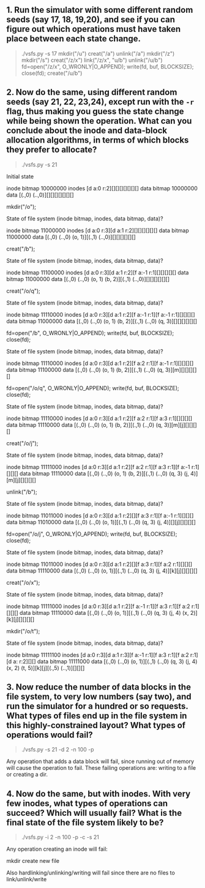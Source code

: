 ## 1. Run the simulator with some different random seeds (say 17, 18, 19,20), and see if you can figure out which operations must have taken place between each state change.

> ./vsfs.py -s 17
> mkdir("/u")
> creat("/a")
> unlink("/a")
> mkdir("/z")
> mkdir("/s")
> creat("/z/x")
> link("/z/x", "u/b")
> unlink("/u/b")
> fd=open("/z/x", O_WRONLY|O_APPEND); write(fd, buf, BLOCKSIZE); close(fd);
> create("/u/b")


## 2. Now do the same, using different random seeds (say 21, 22, 23,24), except run with the `-r` flag, thus making you guess the state change while being shown the operation. What can you conclude about the inode and data-block allocation algorithms, in terms of which blocks they prefer to allocate?

> ./vsfs.py -s 21

Initial state

inode bitmap  10000000
inodes       [d a:0 r:2][][][][][][][]
data bitmap   10000000
data         [(.,0) (..,0)][][][][][][][]

mkdir("/o");

  State of file system (inode bitmap, inodes, data bitmap, data)?


inode bitmap  11000000
inodes       [d a:0 r:3][d a:1 r:2][][][][][][]
data bitmap   11000000
data         [(.,0) (..,0) (o, 1)][(.,1) (..,0)][][][][][][]


creat("/b");

  State of file system (inode bitmap, inodes, data bitmap, data)?

inode bitmap  11100000
inodes       [d a:0 r:3][d a:1 r:2][f a:-1 r:1][][][][][]
data bitmap   11000000
data         [(.,0) (..,0) (o, 1) (b, 2)][(.,1) (..,0)][][][][][][]

creat("/o/q");

  State of file system (inode bitmap, inodes, data bitmap, data)?

inode bitmap  11110000
inodes       [d a:0 r:3][d a:1 r:2][f a:-1 r:1][f a:-1 r:1][][][][]
data bitmap   11000000
data         [(.,0) (..,0) (o, 1) (b, 2)][(.,1) (..,0) (q, 3)][][][][][][]


fd=open("/b", O_WRONLY|O_APPEND); write(fd, buf, BLOCKSIZE); close(fd);

  State of file system (inode bitmap, inodes, data bitmap, data)?

inode bitmap  11110000
inodes       [d a:0 r:3][d a:1 r:2][f a:2 r:1][f a:-1 r:1][][][][]
data bitmap   11100000
data         [(.,0) (..,0) (o, 1) (b, 2)][(.,1) (..,0) (q, 3)][m][][][][][]



fd=open("/o/q", O_WRONLY|O_APPEND); write(fd, buf, BLOCKSIZE); close(fd);

  State of file system (inode bitmap, inodes, data bitmap, data)?

inode bitmap  11110000
inodes       [d a:0 r:3][d a:1 r:2][f a:2 r:1][f a:3 r:1][][][][]
data bitmap   11110000
data         [(.,0) (..,0) (o, 1) (b, 2)][(.,1) (..,0) (q, 3)][m][j][][][][]


creat("/o/j");

  State of file system (inode bitmap, inodes, data bitmap, data)?

inode bitmap  11111000
inodes       [d a:0 r:3][d a:1 r:2][f a:2 r:1][f a:3 r:1][f a:-1 r:1][][][]
data bitmap   11110000
data         [(.,0) (..,0) (o, 1) (b, 2)][(.,1) (..,0) (q, 3) (j, 4)][m][j][][][][]

unlink("/b");

  State of file system (inode bitmap, inodes, data bitmap, data)?

inode bitmap  11011000
inodes       [d a:0 r:3][d a:1 r:2][][f a:3 r:1][f a:-1 r:1][][][]
data bitmap   11010000
data         [(.,0) (..,0) (o, 1)][(.,1) (..,0) (q, 3) (j, 4)][][j][][][][]


fd=open("/o/j", O_WRONLY|O_APPEND); write(fd, buf, BLOCKSIZE); close(fd);

  State of file system (inode bitmap, inodes, data bitmap, data)?

inode bitmap  11011000
inodes       [d a:0 r:3][d a:1 r:2][][f a:3 r:1][f a:2 r:1][][][]
data bitmap   11110000
data         [(.,0) (..,0) (o, 1)][(.,1) (..,0) (q, 3) (j, 4)][k][j][][][][]


creat("/o/x");

  State of file system (inode bitmap, inodes, data bitmap, data)?

inode bitmap  11111000
inodes       [d a:0 r:3][d a:1 r:2][f a:-1 r:1][f a:3 r:1][f a:2 r:1][][][]
data bitmap   11110000
data         [(.,0) (..,0) (o, 1)][(.,1) (..,0) (q, 3) (j, 4) (x, 2)][k][j][][][][]


mkdir("/o/t");

  State of file system (inode bitmap, inodes, data bitmap, data)?


inode bitmap  11111100
inodes       [d a:0 r:3][d a:1 r:3][f a:-1 r:1][f a:3 r:1][f a:2 r:1][d a: r:2][][]
data bitmap   11111000
data         [(.,0) (..,0) (o, 1)][(.,1) (..,0) (q, 3) (j, 4) (x, 2) (t, 5)][k][j][(.,5) (..,1)][][][]



## 3. Now reduce the number of data blocks in the file system, to very low numbers (say two), and run the simulator for a hundred or so requests. What types of files end up in the file system in this highly-constrained layout? What types of operations would fail?

> ./vsfs.py -s 21 -d 2 -n 100 -p

Any operation that adds a data block will fail, since running out of memory will cause the operation to fail. These failing operations are: writing to a file or creating a dir.



## 4. Now do the same, but with inodes. With very few inodes, what types of operations can succeed? Which will usually fail? What is the final state of the file system likely to be?

> ./vsfs.py -i 2 -n 100 -p -c -s 21

Any operation creating an inode will fail:

mkdir
create new file

Also hardlinking/unlinking/writing will fail since there are no files to link/unlink/write
